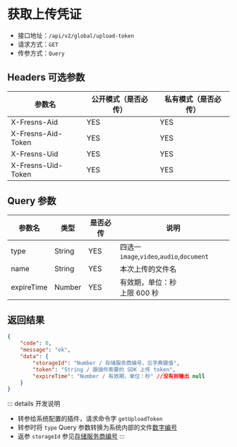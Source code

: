 # 获取上传凭证

- 接口地址：`/api/v2/global/upload-token`
- 请求方式：`GET`
- 传参方式：`Query`

## Headers 可选参数

| 参数名 | 公开模式（是否必传） | 私有模式（是否必传） |
| --- | --- | --- |
| X-Fresns-Aid | YES | YES |
| X-Fresns-Aid-Token | YES | YES |
| X-Fresns-Uid | YES | YES |
| X-Fresns-Uid-Token | YES | YES |

## Query 参数

| 参数名 | 类型 | 是否必传 | 说明 |
| --- | --- | --- | --- |
| type | String | YES | 四选一 `image`,`video`,`audio`,`document` |
| name | String | YES | 本次上传的文件名 |
| expireTime | Number | YES | 有效期，单位：秒<br>上限 600 秒 |

## 返回结果

```json
{
    "code": 0,
    "message": "ok",
    "data": {
        "storageId": "Number / 存储服务商编号，见字典键值",
        "token": "String / 跟插件索要的 SDK 上传 token",
        "expireTime": "Number / 有效期，单位：秒" //没有则输出 null
    }
}
```

::: details 开发说明
- 转参给系统配置的插件，请求命令字 `getUploadToken`
- 转参时将 `type` Query 参数转换为系统内部的文件[数字编号](../../database/number.md#文件类型)
- 返参 `storageId` 参见[存储服务商编号](../../database/dictionary/storages.md)
:::

